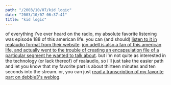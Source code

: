 ```yaml
---
path: "/2003/10/07/kid_logic" 
date: "2003/10/07 06:37:41" 
title: "kid logic" 
---
```

<p>of everything i've ever heard on the radio, my absolute favorite listening was episode 188 of this american life. you can (and should) <a href="http://thislife.org/ra/188.ram">listen to it in realaudio format from their website</a>. <a href="http://weblog.infoworld.com/udell/2003/07/30.html#a761">jon udell is also a fan of this american life, and actually went to the trouble of creating an encapsulation file of a particular segment he wanted to talk about</a>. but i'm not quite as interested in the technology (or lack thereof) of realaudio, so i'll just take the easier path and let you know that my favorite part is about thirteen minutes and ten seconds into the stream. or, you can just <a href="http://www.xanga.com/item.aspx?user=Debbie3&amp;tab=weblogs&amp;uid=31552957">read a transcription of my favorite part on debbie3's weblog</a>.</p>